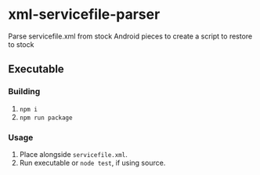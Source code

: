 # xml-servicefile-parser

Parse servicefile.xml from stock Android pieces to create a script to restore to stock

## Executable

### Building

1. `npm i`
2. `npm run package`

### Usage

1. Place alongside `servicefile.xml`.
2. Run executable or `node test`, if using source.
